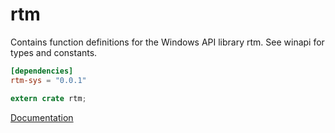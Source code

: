 # rtm #
Contains function definitions for the Windows API library rtm. See winapi for types and constants.

```toml
[dependencies]
rtm-sys = "0.0.1"
```

```rust
extern crate rtm;
```

[Documentation](https://retep998.github.io/doc/winapi/rtm/)
